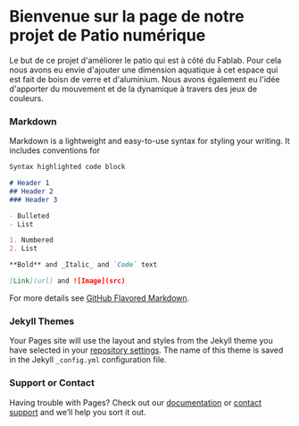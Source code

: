 # Bienvenue sur la page de notre projet de Patio numérique

Le but de ce projet d'améliorer le patio qui est à côté du Fablab. Pour cela nous avons eu envie d'ajouter une dimension aquatique à cet espace qui est fait de boisn de verre et d'aluminium. Nous avons également eu l'idée d'apporter du mouvement et de la dynamique à travers des jeux de couleurs.

### Markdown

Markdown is a lightweight and easy-to-use syntax for styling your writing. It includes conventions for

```markdown
Syntax highlighted code block

# Header 1
## Header 2
### Header 3

- Bulleted
- List

1. Numbered
2. List

**Bold** and _Italic_ and `Code` text

[Link](url) and ![Image](src)
```

For more details see [GitHub Flavored Markdown](https://guides.github.com/features/mastering-markdown/).

### Jekyll Themes

Your Pages site will use the layout and styles from the Jekyll theme you have selected in your [repository settings](https://github.com/MickaelDescamps/Patio_numerique/settings). The name of this theme is saved in the Jekyll `_config.yml` configuration file.

### Support or Contact

Having trouble with Pages? Check out our [documentation](https://docs.github.com/categories/github-pages-basics/) or [contact support](https://github.com/contact) and we’ll help you sort it out.
